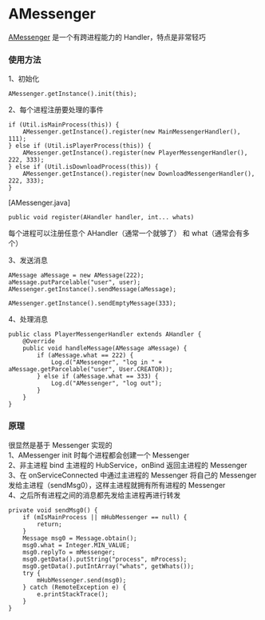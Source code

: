 # AMessenger
[AMessenger](https://github.com/fffffz/AMessenger) 是一个有跨进程能力的 Handler，特点是非常轻巧


### 使用方法
1、初始化
```
AMessenger.getInstance().init(this);
```

2、每个进程注册要处理的事件
````
if (Util.isMainProcess(this)) {
    AMessenger.getInstance().register(new MainMessengerHandler(), 111);
} else if (Util.isPlayerProcess(this)) {
    AMessenger.getInstance().register(new PlayerMessengerHandler(), 222, 333);
} else if (Util.isDownloadProcess(this)) {
    AMessenger.getInstance().register(new DownloadMessengerHandler(), 222, 333);
}
````

[AMessenger.java]
````
public void register(AHandler handler, int... whats)
````
每个进程可以注册任意个 AHandler（通常一个就够了） 和 what（通常会有多个）

3、发送消息
````
AMessage aMessage = new AMessage(222);
aMessage.putParcelable("user", user);
AMessenger.getInstance().sendMessage(aMessage);

AMessenger.getInstance().sendEmptyMessage(333);
````

4、处理消息
````
public class PlayerMessengerHandler extends AHandler {
    @Override
    public void handleMessage(AMessage aMessage) {
        if (aMessage.what == 222) {
            Log.d("AMessenger", "log in " + aMessage.getParcelable("user", User.CREATOR));
        } else if (aMessage.what == 333) {
            Log.d("AMessenger", "log out");
        }
    }
}
````


### 原理
很显然是基于 Messenger 实现的  
1、AMessenger init 时每个进程都会创建一个 Messenger  
2、非主进程 bind 主进程的 HubService，onBind 返回主进程的 Messenger  
3、在 onServiceConnected 中通过主进程的 Messenger 将自己的 Messenger 发给主进程（sendMsg0），这样主进程就拥有所有进程的 Messenger  
4、之后所有进程之间的消息都先发给主进程再进行转发  
````
private void sendMsg0() {
    if (mIsMainProcess || mHubMessenger == null) {
        return;
    }
    Message msg0 = Message.obtain();
    msg0.what = Integer.MIN_VALUE;
    msg0.replyTo = mMessenger;
    msg0.getData().putString("process", mProcess);
    msg0.getData().putIntArray("whats", getWhats());
    try {
        mHubMessenger.send(msg0);
    } catch (RemoteException e) {
        e.printStackTrace();
    }
}
````
